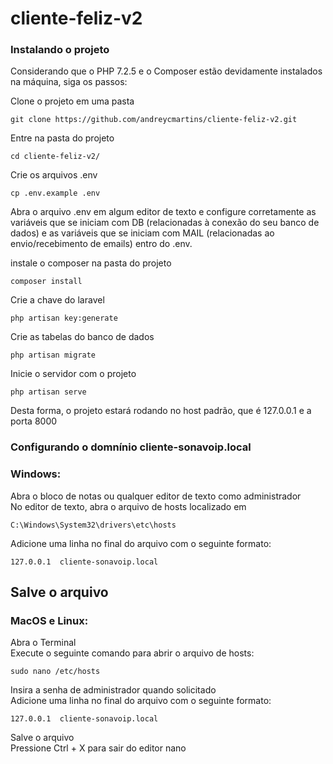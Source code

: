# cliente-feliz-v2
 
### Instalando o projeto

Considerando que o PHP 7.2.5 e o Composer estão devidamente instalados na máquina, siga os passos:

Clone o projeto em uma pasta
```
git clone https://github.com/andreycmartins/cliente-feliz-v2.git
```
Entre na pasta do projeto
```
cd cliente-feliz-v2/
```
Crie os arquivos .env
```
cp .env.example .env
```

Abra o arquivo .env em algum editor de texto e configure corretamente as variáveis que se iniciam com DB (relacionadas à conexão do seu banco de dados) e as variáveis que se iniciam com MAIL (relacionadas ao envio/recebimento de emails) entro do .env.

instale o composer na pasta do projeto
```
composer install
```
Crie a chave do laravel
```
php artisan key:generate
```
Crie as tabelas do banco de dados
```
php artisan migrate
```
Inicie o servidor com o projeto
```
php artisan serve
```
Desta forma, o projeto estará rodando no host padrão, que é 127.0.0.1 e a porta 8000



### Configurando o domnínio cliente-sonavoip.local

<h3>Windows:</h3>

Abra o bloco de notas ou qualquer editor de texto como administrador<br>
No editor de texto, abra o arquivo de hosts localizado em
```
C:\Windows\System32\drivers\etc\hosts
```
Adicione uma linha no final do arquivo com o seguinte formato: 
```
127.0.0.1  cliente-sonavoip.local
```
Salve o arquivo<br>
---
<h3>MacOS e Linux:</h3>

Abra o Terminal<br>
Execute o seguinte comando para abrir o arquivo de hosts: 
```
sudo nano /etc/hosts
```
Insira a senha de administrador quando solicitado<br>
Adicione uma linha no final do arquivo com o seguinte formato: 
```
127.0.0.1  cliente-sonavoip.local
```
Salve o arquivo<br>
Pressione Ctrl + X para sair do editor nano<br>